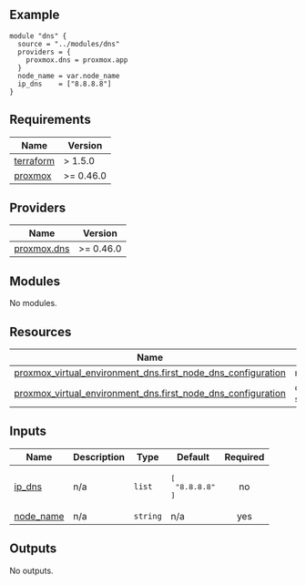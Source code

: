 <!-- BEGIN_TF_DOCS -->
## Example
```
module "dns" {
  source = "../modules/dns"
  providers = {
    proxmox.dns = proxmox.app
  }
  node_name = var.node_name
  ip_dns    = ["8.8.8.8"]
}
```
 
## Requirements

| Name | Version |
|------|---------|
| <a name="requirement_terraform"></a> [terraform](#requirement\_terraform) | > 1.5.0 |
| <a name="requirement_proxmox"></a> [proxmox](#requirement\_proxmox) | >= 0.46.0 |

## Providers

| Name | Version |
|------|---------|
| <a name="provider_proxmox.dns"></a> [proxmox.dns](#provider\_proxmox.dns) | >= 0.46.0 |

## Modules

No modules.

## Resources

| Name | Type |
|------|------|
| [proxmox_virtual_environment_dns.first_node_dns_configuration](https://registry.terraform.io/providers/bpg/proxmox/latest/docs/resources/virtual_environment_dns) | resource |
| [proxmox_virtual_environment_dns.first_node_dns_configuration](https://registry.terraform.io/providers/bpg/proxmox/latest/docs/data-sources/virtual_environment_dns) | data source |

## Inputs

| Name | Description | Type | Default | Required |
|------|-------------|------|---------|:--------:|
| <a name="input_ip_dns"></a> [ip\_dns](#input\_ip\_dns) | n/a | `list` | <pre>[<br>  "8.8.8.8"<br>]</pre> | no |
| <a name="input_node_name"></a> [node\_name](#input\_node\_name) | n/a | `string` | n/a | yes |

## Outputs

No outputs.
<!-- END_TF_DOCS -->